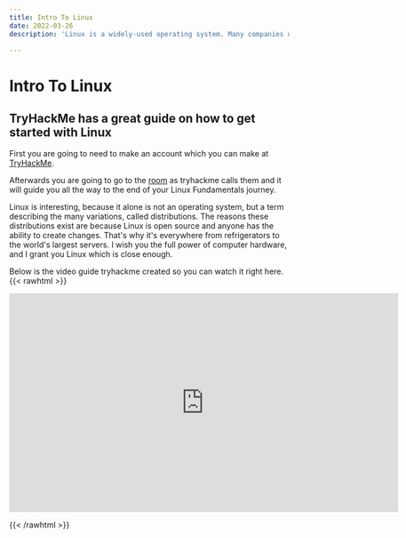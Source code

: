 ```yaml
---
title: Intro To Linux
date: 2022-03-26
description: 'Linux is a widely-used operating system. Many companies use Linux for their websites. Linux is essential for software applications.'

---
```


# Intro To Linux

## TryHackMe has a great guide on how to get started with Linux

First you are going to need to make an account which you can make at [TryHackMe](https://tryhackme.com/).

Afterwards you are going to go to the [room](https://tryhackme.com/room/linuxfundamentalspart1) as tryhackme calls them and it will guide you all the way to the end of your Linux Fundamentals journey. 

Linux is interesting, because it alone is not an operating system, but a term describing the many variations, called distributions. The reasons these distributions exist are because Linux is open source and anyone has the ability to create changes. That's why it's everywhere from refrigerators to the world's largest servers. I wish you the full power of computer hardware, and I grant you Linux which is close enough.

Below is the video guide tryhackme created so you can watch it right here.
{{< rawhtml >}}
  <p class="speshal-fancy-custom">
    <iframe width="700" height="394" src="https://www.youtube.com/embed/kPylihJRG70" title="YouTube video player" frameborder="0" allow="accelerometer; autoplay; clipboard-write; encrypted-media; gyroscope; picture-in-picture" allowfullscreen></iframe>
  </p>
{{< /rawhtml >}}

